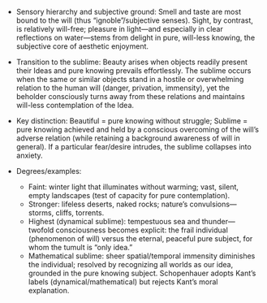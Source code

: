 - Sensory hierarchy and subjective ground: Smell and taste are most bound to the will (thus “ignoble”/subjective senses). Sight, by contrast, is relatively will-free; pleasure in light—and especially in clear reflections on water—stems from delight in pure, will-less knowing, the subjective core of aesthetic enjoyment.

- Transition to the sublime: Beauty arises when objects readily present their Ideas and pure knowing prevails effortlessly. The sublime occurs when the same or similar objects stand in a hostile or overwhelming relation to the human will (danger, privation, immensity), yet the beholder consciously turns away from these relations and maintains will-less contemplation of the Idea.

- Key distinction: Beautiful = pure knowing without struggle; Sublime = pure knowing achieved and held by a conscious overcoming of the will’s adverse relation (while retaining a background awareness of will in general). If a particular fear/desire intrudes, the sublime collapses into anxiety.

- Degrees/examples:
  - Faint: winter light that illuminates without warming; vast, silent, empty landscapes (test of capacity for pure contemplation).
  - Stronger: lifeless deserts, naked rocks; nature’s convulsions—storms, cliffs, torrents.
  - Highest (dynamical sublime): tempestuous sea and thunder—twofold consciousness becomes explicit: the frail individual (phenomenon of will) versus the eternal, peaceful pure subject, for whom the tumult is “only idea.”
  - Mathematical sublime: sheer spatial/temporal immensity diminishes the individual; resolved by recognizing all worlds as our idea, grounded in the pure knowing subject. Schopenhauer adopts Kant’s labels (dynamical/mathematical) but rejects Kant’s moral explanation.